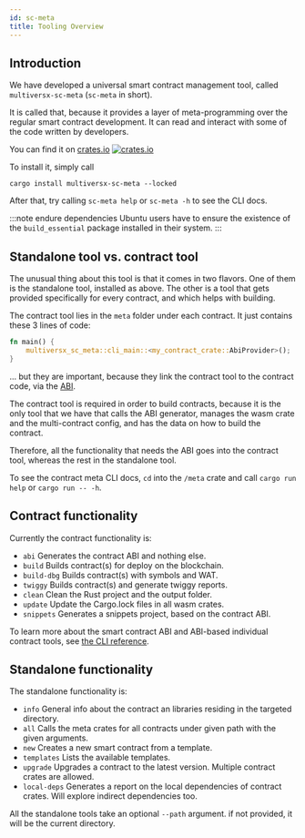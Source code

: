 ```yaml
---
id: sc-meta
title: Tooling Overview
---
```


[comment]: # (mx-abstract)

## Introduction

We have developed a universal smart contract management tool, called `multiversx-sc-meta` (`sc-meta` in short).

It is called that, because it provides a layer of meta-programming over the regular smart contract development. It can read and interact with some of the code written by developers.

You can find it on [crates.io](https://crates.io/crates/multiversx-sc-meta) [![crates.io](https://img.shields.io/crates/v/multiversx-sc-meta.svg?style=flat)](https://crates.io/crates/multiversx-sc-meta)

To install it, simply call

```
cargo install multiversx-sc-meta --locked
```

After that, try calling `sc-meta help` or `sc-meta -h` to see the CLI docs.

:::note endure dependencies
Ubuntu users have to ensure the existence of the `build_essential` package installed in their system.
:::

[comment]: # (mx-context-auto)

## Standalone tool vs. contract tool

The unusual thing about this tool is that it comes in two flavors. One of them is the standalone tool, installed as above. The other is a tool that gets provided specifically for every contract, and which helps with building.

The contract tool lies in the `meta` folder under each contract. It just contains these 3 lines of code:

```rust
fn main() {
    multiversx_sc_meta::cli_main::<my_contract_crate::AbiProvider>();
}
```

... but they are important, because they link the contract tool to the contract code, via the [ABI](/developers/data/abi).

The contract tool is required in order to build contracts, because it is the only tool that we have that calls the ABI generator, manages the wasm crate and the multi-contract config, and has the data on how to build the contract.

Therefore, all the functionality that needs the ABI goes into the contract tool, whereas the rest in the standalone tool.

To see the contract meta CLI docs, `cd` into the `/meta` crate and call `cargo run help` or `cargo run -- -h`.

[comment]: # (mx-context-auto)

## Contract functionality

Currently the contract functionality is:
  - `abi`       Generates the contract ABI and nothing else.
  - `build`     Builds contract(s) for deploy on the blockchain.
  - `build-dbg` Builds contract(s) with symbols and WAT.
  - `twiggy`    Builds contract(s) and generate twiggy reports.
  - `clean`     Clean the Rust project and the output folder.
  - `update`    Update the Cargo.lock files in all wasm crates.
  - `snippets`  Generates a snippets project, based on the contract ABI.

To learn more about the smart contract ABI and ABI-based individual contract tools, see [the CLI reference](/developers/meta/sc-meta-cli).

[comment]: # (mx-context-auto)

## Standalone functionality

The standalone functionality is:
  - `info`        General info about the contract an libraries residing in the targeted directory.
  - `all`         Calls the meta crates for all contracts under given path with the given arguments.
  - `new`         Creates a new smart contract from a template.
  - `templates`   Lists the available templates.
  - `upgrade`     Upgrades a contract to the latest version. Multiple contract crates are allowed.
  - `local-deps`  Generates a report on the local dependencies of contract crates. Will explore indirect dependencies too.

All the standalone tools take an optional `--path` argument. if not provided, it will be the current directory.

